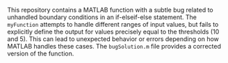 This repository contains a MATLAB function with a subtle bug related to unhandled boundary conditions in an if-elseif-else statement.  The `myFunction` attempts to handle different ranges of input values, but fails to explicitly define the output for values precisely equal to the thresholds (10 and 5). This can lead to unexpected behavior or errors depending on how MATLAB handles these cases. The `bugSolution.m` file provides a corrected version of the function.